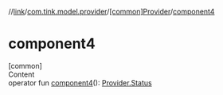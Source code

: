 //[link](../../index.md)/[com.tink.model.provider](../index.md)/[[common]Provider](index.md)/[component4](component4.md)



# component4  
[common]  
Content  
operator fun [component4](component4.md)(): [Provider.Status](-status/index.md)  



